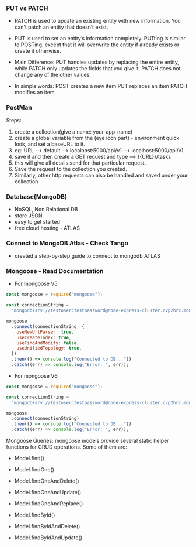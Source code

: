 



### PUT vs PATCH
- PATCH is used to update an existing entity with new information. You can’t patch an entity that doesn’t exist.

- PUT is used to set an entity’s information completely. PUTting is similar to POSTing, except that it will overwrite the entity if already exists or create it otherwise.

- Main Difference:
PUT handles updates by replacing the entire entity, while 
PATCH only updates the fields that you give it. PATCH does not change any of the other values.

- In simple words:
POST creates a new item
PUT replaces an item
PATCH modifies an item


### PostMan
Steps:
1. create a collection(give a name: your-app-name)
2. create a global variable from the (eye icon part) - environment quick look, and set a baseURL to it.
3. eg: URL --> default --> localhost:5000/api/v1 --> localhost:5000/api/v1
4. save it and then create a GET request and type --> {{URL}}/tasks
5. this will give all details send for that particular request.
6. Save the request to the collection you created.
6. Similarly, other http requests can also be handled and saved under your collection


### Database(MongoDB)
- NoSQL, Non Relational DB
- store JSON
- easy to get started
- free cloud hosting - ATLAS

### Connect to MongoDB Atlas - Check Tango 
- created a step-by-step guide to connect to mongodb ATLAS

### Mongoose - Read Documentation
- For mongoose V5
```javascript
const mongoose = require("mongoose");

const connectionString =
  "mongodb+srv://testuser:testpassword@node-express-cluster.cvp2hrc.mongodb.net/03-Task-Manager?retryWrites=true&w=majority";

mongoose
  .connect(connectionString, {
    useNewUrlParser: true,
    useCreateIndex: true,
    useFindAndModify: false,
    useUnifiedTopology: true,
  })
  .then(() => console.log("Connected to DB..."))
  .catch((err) => console.log("Error: ", err));
```

- For mongoose V6
```javascript
const mongoose = require("mongoose");

const connectionString =
  "mongodb+srv://testuser:testpassword@node-express-cluster.cvp2hrc.mongodb.net/03-Task-Manager?retryWrites=true&w=majority";

mongoose
  .connect(connectionString)
  .then(() => console.log("Connected to DB..."))
  .catch((err) => console.log("Error: ", err));
```


Mongoose Queries:
mongoose models provide several static helper functions for CRUD operations. Some of them are:
- Model.find()
- Model.findOne()
- Model.findOneAndDelete()
- Model.findOneAndUpdate()
- Model.findOneAndReplace()

- Model.findById()
- Model.findByIdAndDelete()
- Model.findByIdAndUpdate()
